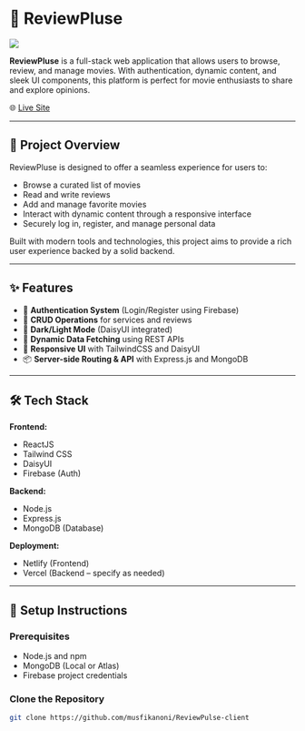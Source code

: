 # 🎥 ReviewPluse

![](https://i.ibb.co.com/rKWRLpmT/Screenshot-307.png)

**ReviewPluse** is a full-stack web application that allows users to browse, review, and manage movies. With authentication, dynamic content, and sleek UI components, this platform is perfect for movie enthusiasts to share and explore opinions.

🌐 [Live Site](https://reviewpluse.netlify.app/)

---

## 📌 Project Overview

ReviewPluse is designed to offer a seamless experience for users to:

- Browse a curated list of movies
- Read and write reviews
- Add and manage favorite movies
- Interact with dynamic content through a responsive interface
- Securely log in, register, and manage personal data

Built with modern tools and technologies, this project aims to provide a rich user experience backed by a solid backend.

---

## ✨ Features

- 🔐 **Authentication System** (Login/Register using Firebase)
- 📝 **CRUD Operations** for services and reviews
- 🌙 **Dark/Light Mode** (DaisyUI integrated)
- 🧠 **Dynamic Data Fetching** using REST APIs
- 🔄 **Responsive UI** with TailwindCSS and DaisyUI
- 📦 **Server-side Routing & API** with Express.js and MongoDB

---

## 🛠️ Tech Stack

**Frontend:**
- ReactJS
- Tailwind CSS
- DaisyUI
- Firebase (Auth)

**Backend:**
- Node.js
- Express.js
- MongoDB (Database)

**Deployment:**
- Netlify (Frontend)
- Vercel (Backend – specify as needed)

---

## 🚀 Setup Instructions

### Prerequisites
- Node.js and npm
- MongoDB (Local or Atlas)
- Firebase project credentials

### Clone the Repository

```bash
git clone https://github.com/musfikanoni/ReviewPulse-client
